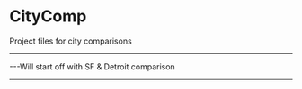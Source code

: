 # CityComp
Project files for city comparisons
***
---Will start off with SF & Detroit comparison
***
